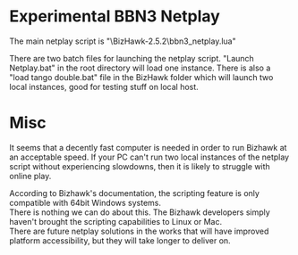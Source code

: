 # Experimental BBN3 Netplay

The main netplay script is "\BizHawk-2.5.2\bbn3_netplay.lua"

There are two batch files for launching the netplay script. "Launch Netplay.bat" in the root directory will load one instance.
There is also a "load tango double.bat" file in the BizHawk folder which will launch two local instances, good for testing stuff on local host.


# Misc

It seems that a decently fast computer is needed in order to run Bizhawk at an acceptable speed. 
If your PC can't run two local instances of the netplay script without experiencing slowdowns, then it is likely to struggle with online play.

According to Bizhawk's documentation, the scripting feature is only compatible with 64bit Windows systems.  
There is nothing we can do about this. The Bizhawk developers simply haven't brought the scripting capabilities to Linux or Mac.  
There are future netplay solutions in the works that will have improved platform accessibility, but they will take longer to deliver on.
